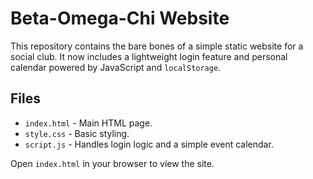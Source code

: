 # Beta-Omega-Chi Website

This repository contains the bare bones of a simple static website for a social club.
It now includes a lightweight login feature and personal calendar powered by
JavaScript and `localStorage`.

## Files
- `index.html` - Main HTML page.
- `style.css` - Basic styling.
- `script.js` - Handles login logic and a simple event calendar.

Open `index.html` in your browser to view the site.
